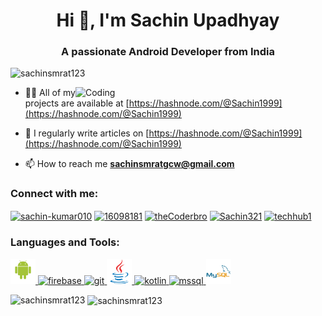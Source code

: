<h1 align="center">Hi 👋, I'm Sachin Upadhyay</h1>
<h3 align="center">A passionate Android Developer from India</h3>

<p align="left"> <img src="https://komarev.com/ghpvc/?username=sachinsmrat123&label=Profile%20views&color=0e75b6&style=flat" alt="sachinsmrat123" /> </p>
<img align="right" alt="Coding" width="400" src="https://media.giphy.com/media/awxqcmdZlnBhavWPnO/giphy.gif">

- 👨‍💻 All of my projects are available at [https://hashnode.com/@Sachin1999](https://hashnode.com/@Sachin1999)

- 📝 I regularly write articles on [https://hashnode.com/@Sachin1999](https://hashnode.com/@Sachin1999)

- 📫 How to reach me **sachinsmratgcw@gmail.com**

<h3 align="left">Connect with me:</h3>
<p align="left">
<a href="https://www.linkedin.com/in/sachin-kumar010/" target="blank"><img align="center" src="https://cdn.jsdelivr.net/npm/simple-icons@3.0.1/icons/linkedin.svg" alt="sachin-kumar010" height="30" width="40" /></a>
<a href="https://stackoverflow.com/users/16098181/sachin-kumar" target="blank"><img align="center" src="https://cdn.jsdelivr.net/npm/simple-icons@3.0.1/icons/stackoverflow.svg" alt="16098181" height="30" width="40" /></a>
<a href="https://www.hackerrank.com/theCoderbro" target="blank"><img align="center" src="https://cdn.jsdelivr.net/npm/simple-icons@3.0.1/icons/hackerrank.svg" alt="theCoderbro" height="30" width="40" /></a>
<a href="https://leetcode.com/Sachin321/" target="blank"><img align="center" src="https://cdn.jsdelivr.net/npm/simple-icons@3.0.1/icons/leetcode.svg" alt="Sachin321" height="30" width="40" /></a>
<a href="https://auth.geeksforgeeks.org/user/techhub1/profile" target="_blank"><img align="center" src="https://cdn.jsdelivr.net/npm/simple-icons@3.0.1/icons/geeksforgeeks.svg" alt="techhub1" height="30" width="40" /></a>
</p>

<h3 align="left">Languages and Tools:</h3>
<p align="left"> <a href="https://developer.android.com" target="_blank"> <img src="https://raw.githubusercontent.com/devicons/devicon/master/icons/android/android-original-wordmark.svg" alt="android" width="40" height="40"/> </a> <a href="https://firebase.google.com/" target="_blank"> <img src="https://www.vectorlogo.zone/logos/firebase/firebase-icon.svg" alt="firebase" width="40" height="40"/> </a> <a href="https://git-scm.com/" target="_blank"> <img src="https://www.vectorlogo.zone/logos/git-scm/git-scm-icon.svg" alt="git" width="40" height="40"/> </a> <a href="https://www.java.com" target="_blank"> <img src="https://raw.githubusercontent.com/devicons/devicon/master/icons/java/java-original.svg" alt="java" width="40" height="40"/> </a> <a href="https://kotlinlang.org" target="_blank"> <img src="https://www.vectorlogo.zone/logos/kotlinlang/kotlinlang-icon.svg" alt="kotlin" width="40" height="40"/> </a> <a href="https://www.microsoft.com/en-us/sql-server" target="_blank"> <img src="https://cdn.worldvectorlogo.com/logos/microsoft-sql-server.svg" alt="mssql" width="40" height="40"/> </a> <a href="https://www.mysql.com/" target="_blank"> <img src="https://raw.githubusercontent.com/devicons/devicon/master/icons/mysql/mysql-original-wordmark.svg" alt="mysql" width="40" height="40"/> </a> </p>

<p><img align="left" src="https://github-readme-stats.vercel.app/api/top-langs?username=sachinsmrat123&show_icons=true&locale=en&layout=compact" alt="sachinsmrat123" /></p>

<p>&nbsp;<img align="center" src="https://github-readme-stats.vercel.app/api?username=sachinsmrat123&show_icons=true&locale=en" alt="sachinsmrat123" /></p>
